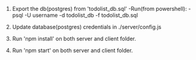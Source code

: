 1. Export the db(postgres) from 'todolist_db.sql'
   -Run(from powershell):
   -psql -U username -d  todolist_db -f todolist_db.sql

2. Update database(postgres) credentials in ./server/config.js

3. Run 'npm install' on both server and client folder.

4. Run 'npm start' on both server and client folder.
